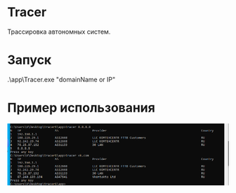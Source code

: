 # Tracer

Трассировка автономных систем.

# Запуск
.\app\Tracer.exe "domainName or IP"

# Пример использования
![Image alt](https://github.com/Maxwell912/tracer/raw/master/пример1.png)